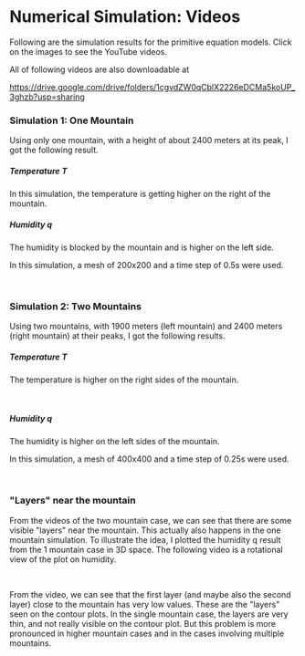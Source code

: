 # Numerical Simulation: Videos

Following are the simulation results for the primitive equation models. Click on the images to see the YouTube videos.

All of following videos are also downloadable at

https://drive.google.com/drive/folders/1cgvdZW0qCblX2226eDCMa5koUP_3ghzb?usp=sharing
&nbsp;

### Simulation 1: One Mountain

Using only one mountain, with a height of about 2400 meters at its peak, I got the following result.
&nbsp;

##### Temperature T

[](https://youtu.be/cJ16tAq6ey0 "Single Mountain Temperature T")

In this simulation, the temperature is getting higher on the right of the mountain.
&nbsp;

##### Humidity q

[](https://youtu.be/APX_GZaFME4 "Single Mountain Humidity q")

The humidity is blocked by the mountain and is higher on the left side.

In this simulation, a mesh of 200x200 and a time step of 0.5s were used.

&nbsp;&nbsp;





### Simulation 2: Two Mountains

Using two mountains, with 1900 meters (left mountain) and 2400 meters (right mountain) at their peaks, I got the following results.
&nbsp;

##### Temperature T

[](http://www.youtube.com/watch?v=AMBeM6xA8HI "Two Mountain Temperature T")

The temperature is higher on the right sides of the mountain.

&nbsp;

##### Humidity q

[](http://www.youtube.com/watch?v=QlE2uuq0sxY "Two Mountain Humidity q")

The humidity is higher on the left sides of the mountain.

In this simulation, a mesh of 400x400 and a time step of 0.25s were used.

&nbsp;&nbsp;





### "Layers" near the mountain

From the videos of the two mountain case, we can see that there are some visible "layers" near the mountain. This actually also happens in the one mountain simulation. To illustrate the idea, I plotted the humidity q result from the 1 mountain case in 3D space. The following video is a rotational view of the plot on humidity.

&nbsp;
[](http://www.youtube.com/watch?v=E3nnSrTHdgo "Humidity q in 3D Space")
&nbsp;

From the video, we can see that the first layer (and maybe also the second layer) close to the mountain has very low values. These are the "layers" seen on the contour plots. In the single mountain case, the layers are very thin, and not really visible on the contour plot. But this problem is more pronounced in higher mountain cases and in the cases involving multiple mountains.
